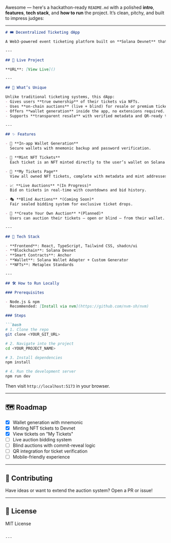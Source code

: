 Awesome — here's a hackathon-ready `README.md` with a polished **intro**, **features**, **tech stack**, and **how to run** the project. It’s clean, pitchy, and built to impress judges:

---

```markdown
# 🎟️ Decentralized Ticketing dApp

A Web3-powered event ticketing platform built on **Solana Devnet** that lets users generate their own wallet, mint NFT-based tickets, and auction them — all in a truly decentralized and transparent way.

---

## 🚀 Live Project

**URL**: [View Live]()

---

## 🧠 What’s Unique

Unlike traditional ticketing systems, this dApp:
- Gives users **true ownership** of their tickets via NFTs.
- Uses **on-chain auctions** (live + blind) for resale or premium tickets.
- Offers **wallet generation** inside the app, no extensions required.
- Supports **transparent resale** with verified metadata and QR-ready tickets.

---

## ✨ Features

- 🔐 **In-app Wallet Generation**  
  Secure wallets with mnemonic backup and password verification.

- 🎫 **Mint NFT Tickets**  
  Each ticket is an NFT minted directly to the user’s wallet on Solana Devnet.

- 📁 **My Tickets Page**  
  View all owned NFT tickets, complete with metadata and mint addresses.

- 📈 **Live Auctions** *(In Progress)*  
  Bid on tickets in real-time with countdowns and bid history.

- 🎭 **Blind Auctions** *(Coming Soon)*  
  Fair sealed bidding system for exclusive ticket drops.

- 🎨 **Create Your Own Auction** *(Planned)*  
  Users can auction their tickets — open or blind — from their wallet.

---

## 🧰 Tech Stack

- **Frontend**: React, TypeScript, Tailwind CSS, shadcn/ui
- **Blockchain**: Solana Devnet
- **Smart Contracts**: Anchor
- **Wallet**: Solana Wallet Adapter + Custom Generator
- **NFTs**: Metaplex Standards

---

## 🛠 How to Run Locally

### Prerequisites

- Node.js & npm  
  Recommended: [Install via nvm](https://github.com/nvm-sh/nvm)

### Steps

```bash
# 1. Clone the repo
git clone <YOUR_GIT_URL>

# 2. Navigate into the project
cd <YOUR_PROJECT_NAME>

# 3. Install dependencies
npm install

# 4. Run the development server
npm run dev
```

Then visit `http://localhost:5173` in your browser.

---

## 🗺️ Roadmap

- [x] Wallet generation with mnemonic
- [x] Minting NFT tickets to Devnet
- [x] View tickets on "My Tickets"
- [ ] Live auction bidding system
- [ ] Blind auctions with commit-reveal logic
- [ ] QR integration for ticket verification
- [ ] Mobile-friendly experience

---

## 🤝 Contributing

Have ideas or want to extend the auction system? Open a PR or issue!

---

## 🧾 License

MIT License
```

---